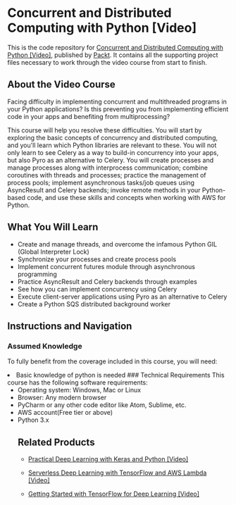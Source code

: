 # Concurrent and Distributed Computing with Python [Video]
This is the code repository for [Concurrent and Distributed Computing with Python [Video]](https://www.packtpub.com/application-development/concurrent-and-distributed-computing-python-video?utm_source=github&utm_medium=repository&utm_campaign=9781788996020), published by [Packt](https://www.packtpub.com/?utm_source=github). It contains all the supporting project files necessary to work through the video course from start to finish.
## About the Video Course
Facing difficulty in implementing concurrent and multithreaded programs in your Python applications? Is this preventing you from implementing efficient code in your apps and benefiting from multiprocessing?

This course will help you resolve these difficulties. You will start by exploring the basic concepts of concurrency and distributed computing, and you'll learn which Python libraries are relevant to these. You will not only learn to see Celery as a way to build-in concurrency into your apps, but also Pyro as an alternative to Celery. You will create processes and manage processes along with interprocess communication; combine coroutines with threads and processes; practice the management of process pools; implement asynchronous tasks/job queues using AsyncResult and Celery backends; invoke remote methods in your Python-based code, and use these skills and concepts when working with AWS for Python.

<H2>What You Will Learn</H2>
<DIV class=book-info-will-learn-text>
<UL>
<LI>Create and manage threads, and overcome the infamous Python GIL (Global Interpreter Lock) 
<LI>Synchronize your processes and create process pools 
<LI>Implement concurrent futures module through asynchronous programming 
<LI>Practice AsyncResult and Celery backends through examples 
<LI>See how you can implement concurrency using Celery 
<LI>Execute client-server applications using Pyro as an alternative to Celery 
<LI>Create a Python SQS distributed background worker </LI></UL></DIV>

## Instructions and Navigation
### Assumed Knowledge
To fully benefit from the coverage included in this course, you will need:<br/>
<LI>Basic knowledge of python is needed
### Technical Requirements
This course has the following software requirements:<br/>
<UL>
<LI>Operating system: Windows, Mac or Linux
<LI>Browser: Any modern browser
<LI>PyCharm or any other code editor like Atom, Sublime, etc.
<LI>AWS account(Free tier or above)
<LI>Python 3.x

## Related Products
* [Practical Deep Learning with Keras and Python [Video]](https://www.packtpub.com/big-data-and-business-intelligence/practical-deep-learning-keras-and-python-video?utm_source=github&utm_medium=repository&utm_campaign=9781838554729)

* [Serverless Deep Learning with TensorFlow and AWS Lambda [Video]](https://www.packtpub.com/big-data-and-business-intelligence/serverless-deep-learning-tensorflow-and-aws-lambda-video?utm_source=github&utm_medium=repository&utm_campaign=9781789618679)

* [Getting Started with TensorFlow for Deep Learning [Video]](https://www.packtpub.com/big-data-and-business-intelligence/getting-started-tensorflow-deep-learning-video?utm_source=github&utm_medium=repository&utm_campaign=9781788475518)


